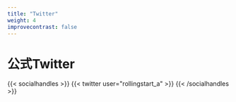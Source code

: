 ```yaml
---
title: "Twitter"
weight: 4
improvecontrast: false
---
```

# 公式Twitter
{{< socialhandles >}}
    {{< twitter user="rollingstart_a" >}}
{{< /socialhandles >}}
